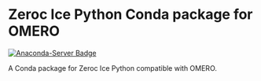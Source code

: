 # Zeroc Ice Python Conda package for OMERO
[![Anaconda-Server Badge](https://anaconda.org/ome/zeroc-ice36-python/badges/version.svg)](https://anaconda.org/ome/zeroc-ice36-python)

A Conda package for Zeroc Ice Python compatible with OMERO.
